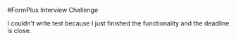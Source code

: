 #FormPlus Interview Challenge

I couldn't write test because I just finished the functionality and the deadline is close.
